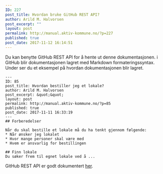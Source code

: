 ```yaml
---
ID: 227
post_title: Hvordan bruke GitHub REST API?
author: Arild M. Halvorsen
post_excerpt: ""
layout: post
permalink: http://manual.aktiv-kommune.no/?p=227
published: true
post_date: 2017-11-12 16:14:51
---
```

Du kan benytte GitHub REST API for å hente ut denne dokumentasjonen. i GitHub blir dokumentasjonen lagret med Markdown formateringssyntax. Under ser du et eksempel på hvordan dokumentasjonen blir lagret.

```
---
ID: 85
post_title: Hvordan bestiller jeg et lokale?
author: Arild M. Halvorsen
post_excerpt: &quot;&quot;
layout: post
permalink: http://manual.aktiv-kommune.no/?p=85
published: true
post_date: 2017-11-11 16:33:19
---
## Forberedelser

Når du skal bestille et lokale må du ha tenkt gjennom følgende:
* Når ønsker jeg lokalet
* Hvor mange personer skal være med
* Hvem er ansvarlig for bestillingen

## Finn lokale
Du søker frem til egnet lokale ved å ...
```

GitHub REST API er godt dokumentert [her](https://developer.github.com/v3/).